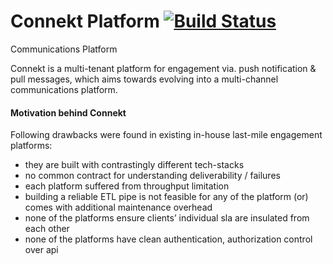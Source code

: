 
Connekt Platform [![Build Status](https://travis-ci.org/Flipkart/connekt.svg?branch=master)](https://travis-ci.org/Flipkart/connekt)
=========

Communications Platform

Connekt is a multi-tenant platform for engagement via. push notification & pull messages, which aims towards evolving into a multi-channel communications platform.

#### Motivation behind Connekt

Following drawbacks were found in existing in-house last-mile engagement platforms:

- they are built with contrastingly different tech-stacks
- no common contract for understanding deliverability / failures
- each platform suffered from throughput limitation
- building a reliable ETL pipe is not feasible for any of the platform (or) comes with additional maintenance overhead
- none of the platforms ensure clients’ individual sla are insulated from each other
- none of the platforms have clean authentication, authorization control over api




